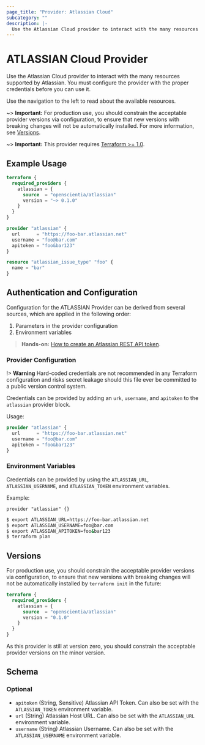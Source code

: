 ```yaml
---
page_title: "Provider: Atlassian Cloud"
subcategory: ""
description: |-
  Use the Atlassian Cloud provider to interact with the many resources supported by Atlassian. You must configure the provider with the proper credentials before you can use it.
---
```


# ATLASSIAN Cloud Provider

Use the Atlassian Cloud provider to interact with the many resources supported by Atlassian. You must configure the provider with the proper credentials before you can use it.

Use the navigation to the left to read about the available resources.

~> **Important:** For production use, you should constrain the acceptable provider versions via configuration,
to ensure that new versions with breaking changes will not be automatically installed.
For more information, see [Versions](#versions).

~> **Important:** This provider requires [Terraform >= 1.0](https://www.terraform.io/language/upgrade-guides/1-0).

## Example Usage

```terraform
terraform {
  required_providers {
    atlassian = {
      source  = "openscientia/atlassian"
      version = "~> 0.1.0"
    }
  }
}

provider "atlassian" {
  url      = "https://foo-bar.atlassian.net"
  username = "foo@bar.com"
  apitoken = "foo&bar123"
}

resource "atlassian_issue_type" "foo" {
  name = "bar"
}
```

## Authentication and Configuration

Configuration for the ATLASSIAN Provider can be derived from several sources, which are applied in the following order:

1. Parameters in the provider configuration
1. Environment variables

> **Hands-on:** [How to create an Atlassian REST API token](https://support.atlassian.com/atlassian-account/docs/manage-api-tokens-for-your-atlassian-account/).

### Provider Configuration

!> **Warning** Hard-coded credentials are not recommended in any Terraform configuration and risks secret leakage should this file ever be committed to a public version control system.

Credentials can be provided by adding an `urk`, `username`, and `apitoken` to the `atlassian` provider block.

Usage:

```terraform
provider "atlassian" {
  url      = "https://foo-bar.atlassian.net"
  username = "foo@bar.com"
  apitoken = "foo&bar123"
}
```

### Environment Variables

Credentials can be provided by using the `ATLASSIAN_URL`, `ATLASSIAN_USERNAME`, and `ATLASSIAN_TOKEN` environment variables.

Example:

```hcl
provider "atlassian" {}
```

```sh
$ export ATLASSIAN_URL=https://foo-bar.atlassian.net
$ export ATLASSIAN_USERNAME=foo@bar.com
$ export ATLASSIAN_APITOKEN=foo&bar123
$ terraform plan
```

## Versions

For production use, you should constrain the acceptable provider versions via
configuration, to ensure that new versions with breaking changes will not be
automatically installed by `terraform init` in the future:

```terraform
terraform {
  required_providers {
    atlassian = {
      source  = "openscientia/atlassian"
      version = "0.1.0"
    }
  }
}
```

As this provider is still at version zero, you should constrain the acceptable
provider versions on the minor version.

<!-- schema generated by tfplugindocs -->
## Schema

### Optional

- `apitoken` (String, Sensitive) Atlassian API Token. Can also be set with the `ATLASSIAN_TOKEN` environment variable.
- `url` (String) Atlassian Host URL. Can also be set with the `ATLASSIAN_URL` environment variable.
- `username` (String) Atlassian Username. Can also be set with the `ATLASSIAN_USERNAME` environment variable.